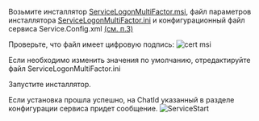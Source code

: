 Возьмите инсталлятор 
[ServiceLogonMultiFactor.msi](https://github.com/Constantine-SRV/ServiceLogonMultifactor2/blob/master/Distr_MSI_EXE/ServiceLogonMultiFactor.msi), файл параметров инсталлятора [ServiceLogonMultiFactor.ini](https://github.com/Constantine-SRV/ServiceLogonMultifactor2/blob/master/Distr_MSI_EXE/ServiceLogonMultiFactor.ini) и конфигурационный файл сервиса Service.Config.xml [(см. п.3)](https://github.com/Constantine-SRV/ServiceLogonMultifactor2/wiki/RU-3.-%D0%9D%D0%B0%D1%87%D0%B0%D0%BB%D1%8C%D0%BD%D1%8B%D0%B5-%D0%BD%D0%B0%D1%81%D1%82%D1%80%D0%BE%D0%B9%D0%BA%D0%B8.)

Проверьте, что файл имеет цифровую подпись:
![cert msi](https://github.com/Constantine-SRV/ServiceLogonMultifactor2/blob/master/documentation/MSI-CERT-2.JPG)

Если необходимо изменить значения по умолчанию, отредактируйте файл ServiceLogonMultiFactor.ini

Запустите инсталлятор.

Если установка прошла успешно, на ChatId указанный в разделе конфигурации сервиса придет сообщение.
![ServiceStart](https://github.com/Constantine-SRV/ServiceLogonMultifactor2/blob/master/documentation/service_start.PNG)

